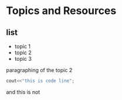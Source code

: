 # Topics and Resources

## list

* topic 1
* topic 2
* topic 3

paragraphing of the topic 2

```C++
cout<<"this is code line";
````
and this is not
